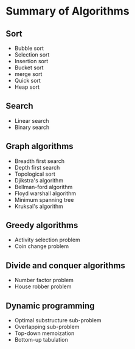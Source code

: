 # Summary of Algorithms

## Sort
- Bubble sort
- Selection sort
- Insertion sort
- Bucket sort
- merge sort
- Quick sort
- Heap sort

## Search
- Linear search
- Binary search

## Graph algorithms
- Breadth first search
- Depth first search
- Topological sort
- Djikstra's algorithm
- Bellman-ford algorithm
- Floyd warshall algorithm
- Minimum spanning tree
- Kruksal's algorithm

## Greedy algorithms
- Activity selection problem
- Coin change problem

## Divide and conquer algorithms
- Number factor problem
- House robber problem

## Dynamic programming
- Optimal substructure sub-problem
- Overlapping sub-problem
- Top-down memoization
- Bottom-up tabulation